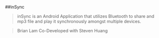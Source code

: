 ##inSync

>inSync is an Android Application that utilizes Bluetooth to share and mp3 file and play it synchronously amongst multiple devices. 

>Brian Lam
>Co-Developed with Steven Huang